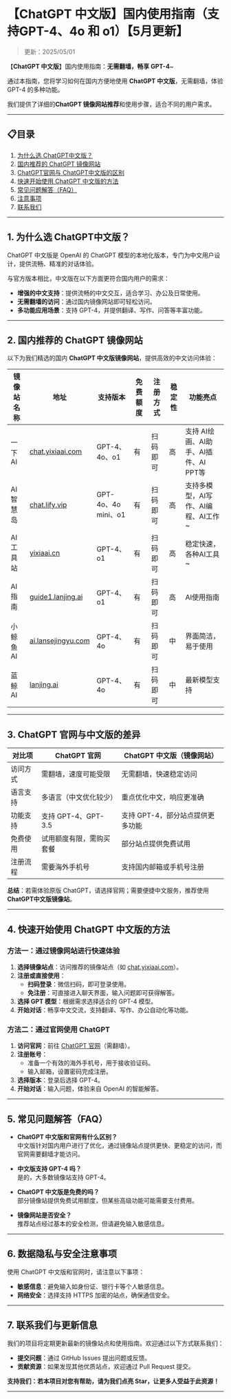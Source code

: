 # 【ChatGPT 中文版】国内使用指南（支持GPT-4、4o 和 o1）【5月更新】

> 更新：2025/05/01   

【**ChatGPT 中文版**】国内使用指南：**无需翻墙，畅享 GPT-4**~

通过本指南，您将学习如何在国内方便地使用 **ChatGPT 中文版**，无需翻墙，体验 GPT-4 的多种功能。

我们提供了详细的**ChatGPT 镜像网站推荐**和使用步骤，适合不同的用户需求。

---

## 📋目录
1. [为什么选 ChatGPT中文版？](#为什么选-chatgpt中文版)
2. [国内推荐的 ChatGPT 镜像网站](#国内推荐的-ChatGPT-镜像网站)
3. [ChatGPT官网与 ChatGPT中文版的区别](#ChatGPT-官网与中文版的差异)
4. [快速开始使用 ChatGPT 中文版的方法](#快速开始使用-ChatGPT-中文版的方法)
5. [常见问题解答（FAQ）](#常见问题解答（FAQ）)
6. [注意事项](#数据隐私与安全注意事项)
7. [联系我们](#联系我们与更新信息)

---

## 1. 为什么选 ChatGPT中文版？

ChatGPT 中文版是 OpenAI 的 ChatGPT 模型的本地化版本，专门为中文用户设计，提供流畅、精准的对话体验。

与官方版本相比，中文版在以下方面更符合国内用户的需求：

- **增强的中文支持**：提供流畅的中文交互，适合学习、办公及日常使用。
- **无需翻墙的访问**：通过国内镜像网站即可轻松访问。
- **多功能应用场景**：支持 GPT-4，并提供翻译、写作、问答等丰富功能。

---

## 2. 国内推荐的 ChatGPT 镜像网站

以下为我们精选的国内 **ChatGPT 中文版镜像网站**，提供高效的中文访问体验：

| 镜像站名称         | 地址                             | 支持版本           | 免费额度 | 注册方式           | 稳定性  | 功能亮点                |
|--------------------|----------------------------------|--------------------|----------|--------------------|---------|-------------------------|
| 一下AI            | [chat.yixiaai.com](https://chat.yixiaai.com/) | GPT-4、4o、o1      | 有       | 扫码即可       | 高      | 支持 AI绘画、AI助手、AI插件、AI PPT等  |
| AI智慧岛          | [chat.lify.vip](https://www.yixiaai.com/) | GPT-4o、4o mini、o1 | 有       | 扫码即可       | 高      | 支持多模型，AI写作、AI编程、AI工作~  |
| AI工具站       | [yixiaai.cn](https://yixiaai.cn/) | GPT-4、o1           | 有       | 扫码即可      | 高      | 稳定快速，各种AI工具~ |
| AI指南           | [guide1.lanjing.ai](https://guide1.lanjing.ai/) | GPT-4、o1           | 有       | 扫码即可   | 高      | AI使用指南            |
| 小鲸鱼AI        | [ai.lansejingyu.com](https://ai.lansejingyu.com/) | GPT-4、4o           | 有       | 扫码即可     | 中      | 界面简洁，易于使用      |
| 蓝鲸AI            | [lanjing.ai](https://lanjing.ai/) | GPT-4、4o           | 有       | 扫码即可    | 中      | 最新模型支持            |

---

## 3. ChatGPT 官网与中文版的差异

| 对比项          | ChatGPT 官网                     | ChatGPT 中文版（镜像网站）         |
|-----------------|---------------------------------|-----------------------------------|
| 访问方式        | 需翻墙，速度可能受限             | 无需翻墙，快速稳定访问            |
| 语言支持        | 多语言（中文优化较少）           | 重点优化中文，响应更准确          |
| 功能支持        | 支持 GPT-4、GPT-3.5              | 支持 GPT-4，部分站点提供更多功能  |
| 免费使用        | 试用额度有限，需购买套餐         | 部分站点提供免费试用             |
| 注册流程        | 需要海外手机号                   | 支持国内邮箱或手机号注册         |

**总结**：若需体验原版 ChatGPT，请选择官网；需要便捷中文服务，推荐使用 **ChatGPT中文版镜像站**。

---

## 4. 快速开始使用 ChatGPT 中文版的方法

### 方法一：通过镜像网站进行快速体验

1. **选择镜像站点**：访问推荐的镜像站点（如 [chat.yixiaai.com](https://chat.yixiaai.com/)）。
2. **注册或直接使用**：
   - **扫码登录**：微信扫码，即可登录使用。
   - **免注册**：可直接进入聊天界面，输入问题即可获得解答。
3. **选择 GPT 模型**：根据需求选择适合的 GPT-4 模型。
4. **开始对话**：畅享中文交流，支持翻译、写作、办公自动化等功能。

### 方法二：通过官网使用 ChatGPT

1. **访问官网**：前往 [ChatGPT 官网](https://chat.openai.com)（需翻墙）。
2. **注册账号**：
   - 准备一个有效的海外手机号，用于接收验证码。
   - 输入邮箱，设置密码完成注册。
3. **选择版本**：登录后选择 GPT-4。
4. **开始对话**：输入问题，体验来自 OpenAI 的智能解答。

---

## 5. 常见问题解答（FAQ）

- **ChatGPT 中文版和官网有什么区别？**  
  中文版针对国内用户进行了优化，通过镜像站点提供更快、更稳定的访问，而官网需要翻墙才能访问。

- **中文版支持 GPT-4 吗？**  
  是的，大多数镜像站支持 GPT-4。

- **ChatGPT 中文版是免费的吗？**  
  部分镜像站提供免费试用额度，但某些高级功能可能需要支付费用。

- **镜像网站是否安全？**  
  推荐站点经过基本的安全检测，但请避免输入敏感信息。

---

## 6. 数据隐私与安全注意事项

使用 ChatGPT 中文版和官网时，请注意以下事项：

- **敏感信息**：避免输入如身份证、银行卡等个人敏感信息。
- **网络安全**：选择支持 HTTPS 加密的站点，确保通信安全。

---

## 7. 联系我们与更新信息

我们的项目将定期更新最新的镜像站点和使用指南。欢迎通过以下方式联系我们：

- **提交问题**：通过 GitHub Issues 提出问题或反馈。
- **贡献资源**：如果发现其他优质站点，欢迎通过 Pull Request 提交。

**支持我们：若本项目对您有帮助，请为我们点亮 Star，让更多人受益于此资源！**

---
